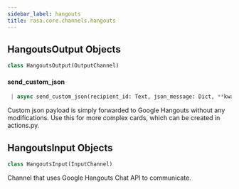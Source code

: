 ```yaml
---
sidebar_label: hangouts
title: rasa.core.channels.hangouts
---
```


## HangoutsOutput Objects

```python
class HangoutsOutput(OutputChannel)
```

#### send\_custom\_json

```python
 | async send_custom_json(recipient_id: Text, json_message: Dict, **kwargs) -> None
```

Custom json payload is simply forwarded to Google Hangouts without
any modifications. Use this for more complex cards, which can be created
in actions.py.

## HangoutsInput Objects

```python
class HangoutsInput(InputChannel)
```

Channel that uses Google Hangouts Chat API to communicate.

